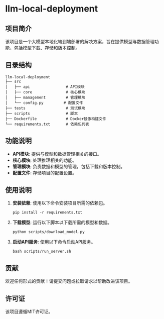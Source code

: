 # llm-local-deployment

## 项目简介
该项目是一个大模型本地化端到端部署的解决方案，旨在提供模型与数据管理功能，包括模型下载、存储和版本控制。

## 目录结构
```
llm-local-deployment
├── src
│   ├── api                # API模块
│   ├── core               # 核心模块
│   ├── management         # 管理模块
│   └── config.py         # 配置文件
├── tests                  # 测试模块
├── scripts                # 脚本
├── Dockerfile             # Docker镜像构建文件
└── requirements.txt       # 依赖包列表
```

## 功能说明
- **API模块**: 提供与模型和数据管理相关的接口。
- **核心模块**: 处理推理相关的功能。
- **管理模块**: 负责数据和模型的管理，包括下载和版本控制。
- **配置文件**: 存储项目的配置设置。

## 使用说明
1. **安装依赖**: 使用以下命令安装项目所需的依赖包。
   ```
   pip install -r requirements.txt
   ```

2. **下载模型**: 运行以下脚本以下载所需的模型和数据。
   ```
   python scripts/download_model.py
   ```

3. **启动API服务**: 使用以下命令启动API服务。
   ```
   bash scripts/run_server.sh
   ```

## 贡献
欢迎任何形式的贡献！请提交问题或拉取请求以帮助改进该项目。

## 许可证
该项目遵循MIT许可证。